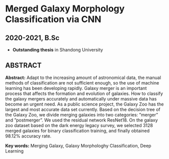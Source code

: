 # Merged Galaxy Morphology Classification via CNN

## 2020-2021, B.Sc

- **Outstanding thesis** in Shandong University





## ABSTRACT

**Abstract:** Adapt to the increasing amount of astronomical data, the manual methods of classification are not sufficient enough, so the use of machine learning has been developing rapidly. Galaxy merger is an important process that affects the formation and evolution of galaxies. How to classify the galaxy mergers accurately and automatically under massive data has become an urgent need. As a public science project, the Galaxy Zoo has the largest and most accurate data set currently. Based on the decision tree of the Galaxy Zoo, we divide merging galaxies into two categories: ”merger” and ”post­merger”. We used the residual network ResNet­18. On the galaxy zoo dataset based on the dark energy legacy survey, we selected 3128 merged galaxies for binary classification training, and finally obtained 98.12% accuracy rate.

**Key words:** Merging Galaxy, Galaxy Morphologhy Classification, Deep Learning

